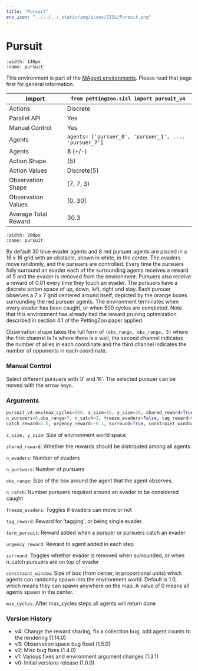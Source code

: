 ```yaml
---
title: "Pursuit"
env_icon: "../../../_static/img/icons/SISL/Pursuit.png"
---
```


# Pursuit

```{figure} sisl_pursuit.gif 
:width: 140px
:name: pursuit
```

This environment is part of the <a href='..'>MAgent environments</a>. Please read that page first for general information.

| Import               | `from pettingzoo.sisl import pursuit_v4`               |
|----------------------|--------------------------------------------------------|
| Actions              | Discrete                                               |
| Parallel API         | Yes                                                    |
| Manual Control       | Yes                                                    |
| Agents               | `agents= ['pursuer_0', 'pursuer_1', ..., 'pursuer_7']` |
| Agents               | 8 (+/-)                                                |
| Action Shape         | (5)                                                    |
| Action Values        | Discrete(5)                                            |
| Observation Shape    | (7, 7, 3)                                              |
| Observation Values   | [0, 30]                                                |
| Average Total Reward | 30.3                                                   |

```{figure} ../../_static/img/aec/sisl_pursuit_aec.svg
:width: 200px
:name: pursuit
```

By default 30 blue evader agents and 8 red pursuer agents are placed in a 16 x 16 grid with an obstacle, shown in white, in the center. The evaders move randomly, and the pursuers are controlled. Every time the pursuers fully surround an evader each of the surrounding agents receives a reward of 5 and the evader is removed from the environment. Pursuers also receive a reward of 0.01 every time they touch an evader. The pursuers have a discrete action space of up, down, left, right and stay. Each pursuer observes a 7 x 7 grid centered around itself, depicted by the orange boxes surrounding the red pursuer agents. The environment terminates when every evader has been caught, or when 500 cycles are completed.  Note that this environment has already had the reward pruning optimization described in section 4.1 of the PettingZoo paper applied.

Observation shape takes the full form of `(obs_range, obs_range, 3)` where the first channel is 1s where there is a wall, the second channel indicates the number of allies in each coordinate and the third channel indicates the number of opponents in each coordinate.

### Manual Control

Select different pursuers with 'J' and 'K'. The selected pursuer can be moved with the arrow keys.


### Arguments

``` python
pursuit_v4.env(max_cycles=500, x_size=16, y_size=16, shared_reward=True, n_evaders=30,
n_pursuers=8,obs_range=7, n_catch=2, freeze_evaders=False, tag_reward=0.01,
catch_reward=5.0, urgency_reward=-0.1, surround=True, constraint_window=1.0)
```

`x_size, y_size`: Size of environment world space

`shared_reward`: Whether the rewards should be distributed among all agents

`n_evaders`:  Number of evaders

`n_pursuers`:  Number of pursuers

`obs_range`:  Size of the box around the agent that the agent observes.

`n_catch`:  Number pursuers required around an evader to be considered caught

`freeze_evaders`:  Toggles if evaders can move or not

`tag_reward`:  Reward for 'tagging', or being single evader.

`term_pursuit`:  Reward added when a pursuer or pursuers catch an evader

`urgency_reward`:  Reward to agent added in each step

`surround`:  Toggles whether evader is removed when surrounded, or when n_catch pursuers are on top of evader

`constraint_window`: Size of box (from center, in proportional units) which agents can randomly spawn into the environment world. Default is 1.0, which means they can spawn anywhere on the map. A value of 0 means all agents spawn in the center.

`max_cycles`:  After max_cycles steps all agents will return done


### Version History

* v4: Change the reward sharing, fix a collection bug, add agent counts to the rendering (1.14.0)
* v3: Observation space bug fixed (1.5.0)
* v2: Misc bug fixes (1.4.0)
* v1: Various fixes and environment argument changes (1.3.1)
* v0: Initial versions release (1.0.0)
